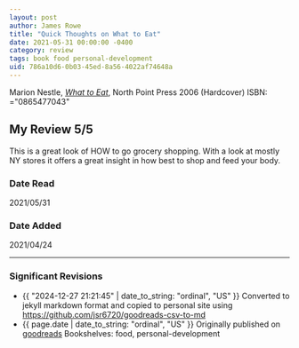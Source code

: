 ```yaml
---
layout: post
author: James Rowe
title: "Quick Thoughts on What to Eat"
date: 2021-05-31 00:00:00 -0400
category: review
tags: book food personal-development
uid: 786a10d6-0b03-45ed-8a56-4022af74648a
---
```


Marion Nestle, *[What to Eat](https://www.goodreads.com/book/show/75182)*,  North Point Press 2006 (Hardcover) ISBN: ="0865477043"

## My Review 5/5

This is a great look of HOW to go grocery shopping. With a look at mostly NY stores it offers a great insight in how best to shop and feed your body.

### Date Read
2021/05/31

### Date Added
2021/04/24

---

### Significant Revisions

- {{ "2024-12-27 21:21:45" | date_to_string: "ordinal", "US" }} Converted to jekyll markdown format and copied to personal site using <https://github.com/jsr6720/goodreads-csv-to-md>
- {{ page.date | date_to_string: "ordinal", "US" }} Originally published on [goodreads](https://www.goodreads.com) Bookshelves: food, personal-development